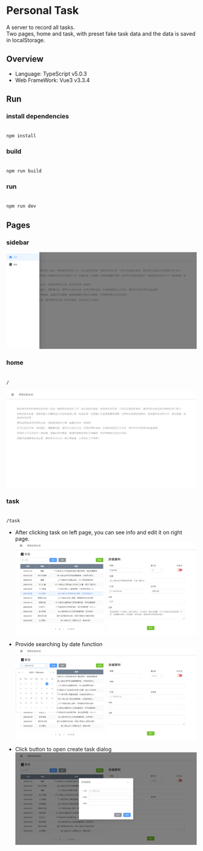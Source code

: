 # Personal Task

A server to record all tasks.  
Two pages, home and task, with preset fake task data and the data is saved in localStorage.  

## Overview

- Language: TypeScript v5.0.3
- Web FrameWork: Vue3 v3.3.4


## Run

### install dependencies

```bash

npm install

```


### build

```bash

npm run build

```

### run

```bash

npm run dev

```

## Pages


### sidebar

![image](https://github.com/yuhexiong/personal-task-web-vue3-typescript/blob/main/image/sidebar.png)


### home

```bash

/

```

![image](https://github.com/yuhexiong/personal-task-web-vue3-typescript/blob/main/image/home.png)


### task

```bash

/task

```

- After clicking task on left page, you can see info and edit it on right page.
![image](https://github.com/yuhexiong/personal-task-web-vue3-typescript/blob/main/image/task.png)

- Provide searching by date function
![image](https://github.com/yuhexiong/personal-task-web-vue3-typescript/blob/main/image/task_searchDate.png)

- Click button to open create task dialog
![image](https://github.com/yuhexiong/personal-task-web-vue3-typescript/blob/main/image/task_createTask.png)


